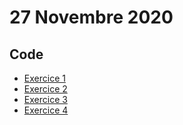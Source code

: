 # 27 Novembre 2020

## Code

* [Exercice 1](ex1.py)
* [Exercice 2](ex2.py)
* [Exercice 3](ex3.py)
* [Exercice 4](ex4.py)

